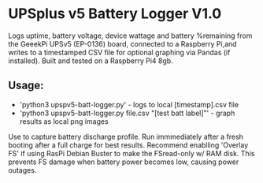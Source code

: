 # UPSplus v5 Battery Logger V1.0

Logs uptime, battery voltage, device wattage and battery %remaining from the
GeeekPi UPSv5 (EP-0136) board, connected to a Raspberry Pi,and writes to a
timestamped CSV file for optional graphing via Pandas (if installed). Built 
and tested on a Raspberry Pi4 8gb.

## Usage: 
* 'python3 upspv5-batt-logger.py' - logs to local [timestamp].csv file
* 'python3 upspv5-batt-logger.py file.csv "[test batt label]"' - graph results as local png images

Use to capture battery discharge profile. Run immmediately after a fresh booting
after a full charge for best results. Recommend enablling 'Overlay FS' if using
RasPi Debian Buster to make the FSread-only w/ RAM disk. This prevents FS damage
when battery power becomes low, causing power outages. 
